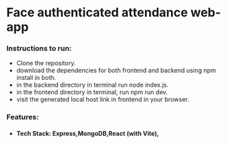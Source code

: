 # Face authenticated attendance web-app

### Instructions to run:
- Clone the repository.
- download the dependencies for both frontend and backend using npm install in both.
- in the backend directory in terminal run node index.js.
- in the frontend directory in terminal, run npm run dev.
- visit the generated local host link in frontend in your browser.

### Features:
- #### Tech Stack: Express,MongoDB,React (with Vite),